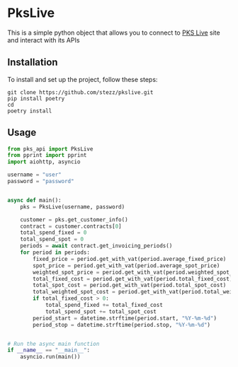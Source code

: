 # PksLive

This is a simple python object that allows you to connect to [PKS Live](https://live.pks.fi) site and interact with its APIs

## Installation

To install and set up the project, follow these steps:

```shell
git clone https://github.com/stezz/pkslive.git
pip install poetry
cd
poetry install
```

## Usage

```python
from pks_api import PksLive
from pprint import pprint
import aiohttp, asyncio

username = "user"
password = "password"


async def main():
    pks = PksLive(username, password)

    customer = pks.get_customer_info()
    contract = customer.contracts[0]
    total_spend_fixed = 0
    total_spend_spot = 0
    periods = await contract.get_invoicing_periods()
    for period in periods:
        fixed_price = period.get_with_vat(period.average_fixed_price)
        spot_price = period.get_with_vat(period.average_spot_price)
        weighted_spot_price = period.get_with_vat(period.weighted_spot_price)
        total_fixed_cost = period.get_with_vat(period.total_fixed_cost)
        total_spot_cost = period.get_with_vat(period.total_spot_cost)
        total_weighted_spot_cost = period.get_with_vat(period.total_weighted_spot_cost)
        if total_fixed_cost > 0:
            total_spend_fixed += total_fixed_cost
            total_spend_spot += total_spot_cost
        period_start = datetime.strftime(period.start, "%Y-%m-%d")
        period_stop = datetime.strftime(period.stop, "%Y-%m-%d")


# Run the async main function
if __name__ == "__main__":
    asyncio.run(main())
```
